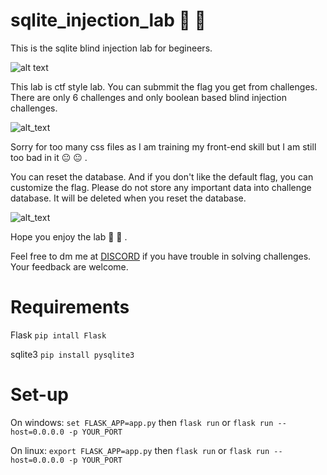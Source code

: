 # sqlite_injection_lab :syringe: :syringe:

This is the sqlite blind injection lab for begineers.

![alt text](https://i.imgur.com/zYWptdn.png)

This lab is ctf style lab. You can submmit the flag you get from challenges. There are only 6 challenges and only boolean based blind injection challenges. 

![alt_text](https://i.imgur.com/af9aTm5.png)

Sorry for too many css files as I am training my front-end skill but I am still too bad in it :neutral_face: :neutral_face: .

You can reset the database. And if you don't like the default flag, you can customize the flag.
Please do not store any important data into challenge database. It will be deleted when you reset the database.

![alt_text](https://i.imgur.com/L2ttqgS.png)

Hope you enjoy the lab :cowboy_hat_face: :cowboy_hat_face: .

Feel free to dm me at [DISCORD](https://discord.com/users/604681695064490015) if you have trouble in solving challenges. Your feedback are welcome.

# Requirements
Flask
`pip intall Flask`

sqlite3
`pip install pysqlite3`

# Set-up

On windows: `set FLASK_APP=app.py` then `flask run` or `flask run --host=0.0.0.0 -p YOUR_PORT`

On linux: `export FLASK_APP=app.py` then `flask run` or `flask run --host=0.0.0.0 -p YOUR_PORT`
